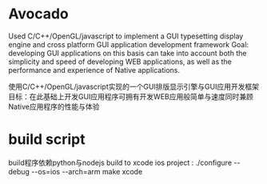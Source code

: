 Avocado
===============

Used C/C++/OpenGL/javascript to implement a GUI typesetting display engine and cross platform GUI application development framework
Goal: developing GUI applications on this basis can take into account both the simplicity and speed of developing WEB applications, as well as the performance and experience of Native applications.

使用C/C++/OpenGL/javascript实现的一个GUI排版显示引擎与GUI应用开发框架
目标：在此基础上开发GUI应用程序可拥有开发WEB应用般简单与速度同时兼顾Native应用程序的性能与体验

build script
===============
build程序依赖python与nodejs
build to xcode ios project :
./configure --debug --os=ios --arch=arm
make xcode
